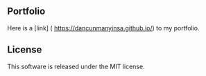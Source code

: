 ## Portfolio 
Here is a [link] ( https://dancunmanyinsa.github.io/) to my portfolio. 
## License
This software is released under the MIT license.
